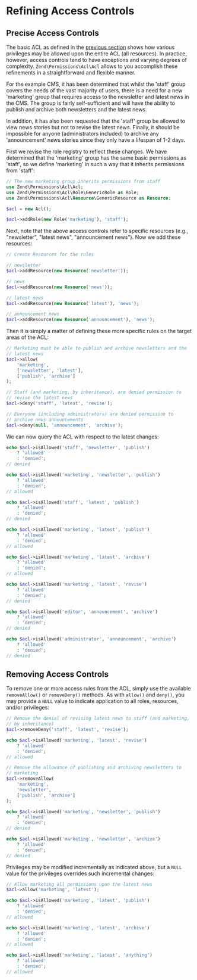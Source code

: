 # Refining Access Controls

## Precise Access Controls

The basic ACL as defined in the [previous section](usage.md#defining-access-controls) shows how
various privileges may be allowed upon the entire ACL (all resources). In practice, however,
access controls tend to have exceptions and varying degrees of complexity.
`Zend\Permissions\Acl\Acl` allows to you accomplish these refinements in a straightforward and
flexible manner.

For the example CMS, it has been determined that whilst the 'staff' group covers the needs of the
vast majority of users, there is a need for a new 'marketing' group that requires access to the
newsletter and latest news in the CMS. The group is fairly self-sufficient and will have the
ability to publish and archive both newsletters and the latest news.

In addition, it has also been requested that the 'staff' group be allowed to view news stories but
not to revise the latest news. Finally, it should be impossible for anyone (administrators included)
to archive any 'announcement' news stories since they only have a lifespan of 1-2 days.

First we revise the role registry to reflect these changes. We have determined that the 'marketing'
group has the same basic permissions as 'staff', so we define 'marketing' in such a way that it
inherits permissions from 'staff':

```php
// The new marketing group inherits permissions from staff
use Zend\Permissions\Acl\Acl;
use Zend\Permissions\Acl\Role\GenericRole as Role;
use Zend\Permissions\Acl\Resource\GenericResource as Resource;

$acl = new Acl();

$acl->addRole(new Role('marketing'), 'staff');
```

Next, note that the above access controls refer to specific resources (e.g., "newsletter", "latest
news", "announcement news"). Now we add these resources:

```php
// Create Resources for the rules

// newsletter
$acl->addResource(new Resource('newsletter'));

// news
$acl->addResource(new Resource('news'));

// latest news
$acl->addResource(new Resource('latest'), 'news');

// announcement news
$acl->addResource(new Resource('announcement'), 'news');
```

Then it is simply a matter of defining these more specific rules on the target areas of the ACL:

```php
// Marketing must be able to publish and archive newsletters and the
// latest news
$acl->allow(
    'marketing',
    ['newsletter', 'latest'],
    ['publish', 'archive']
);

// Staff (and marketing, by inheritance), are denied permission to
// revise the latest news
$acl->deny('staff', 'latest', 'revise');

// Everyone (including administrators) are denied permission to
// archive news announcements
$acl->deny(null, 'announcement', 'archive');
```

We can now query the ACL with respect to the latest changes:

```php
echo $acl->isAllowed('staff', 'newsletter', 'publish')
    ? 'allowed'
    : 'denied';
// denied

echo $acl->isAllowed('marketing', 'newsletter', 'publish')
    ? 'allowed'
    : 'denied';
// allowed

echo $acl->isAllowed('staff', 'latest', 'publish')
    ? 'allowed'
    : 'denied';
// denied

echo $acl->isAllowed('marketing', 'latest', 'publish')
    ? 'allowed'
    : 'denied';
// allowed

echo $acl->isAllowed('marketing', 'latest', 'archive')
    ? 'allowed'
    : 'denied';
// allowed

echo $acl->isAllowed('marketing', 'latest', 'revise')
    ? 'allowed'
    : 'denied';
// denied

echo $acl->isAllowed('editor', 'announcement', 'archive')
    ? 'allowed'
    : 'denied';
// denied

echo $acl->isAllowed('administrator', 'announcement', 'archive')
    ? 'allowed'
    : 'denied';
// denied
```

## Removing Access Controls

To remove one or more access rules from the ACL, simply use the available `removeAllow()` or
`removeDeny()` methods. As with `allow()` and `deny()`, you may provide a `NULL` value to indicate
application to all roles, resources, and/or privileges:

```php
// Remove the denial of revising latest news to staff (and marketing,
// by inheritance)
$acl->removeDeny('staff', 'latest', 'revise');

echo $acl->isAllowed('marketing', 'latest', 'revise')
    ? 'allowed'
    : 'denied';
// allowed

// Remove the allowance of publishing and archiving newsletters to
// marketing
$acl->removeAllow(
    'marketing',
    'newsletter',
    ['publish', 'archive']
);

echo $acl->isAllowed('marketing', 'newsletter', 'publish')
    ? 'allowed'
    : 'denied';
// denied

echo $acl->isAllowed('marketing', 'newsletter', 'archive')
    ? 'allowed'
    : 'denied';
// denied
```

Privileges may be modified incrementally as indicated above, but a `NULL` value for the privileges
overrides such incremental changes:

```php
// Allow marketing all permissions upon the latest news
$acl->allow('marketing', 'latest');

echo $acl->isAllowed('marketing', 'latest', 'publish')
    ? 'allowed'
    : 'denied';
// allowed

echo $acl->isAllowed('marketing', 'latest', 'archive')
    ? 'allowed'
    : 'denied';
// allowed

echo $acl->isAllowed('marketing', 'latest', 'anything')
    ? 'allowed'
    : 'denied';
// allowed
```

